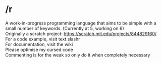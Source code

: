 # /r
A work-in-progress programming language that aims to be simple with a small number of keywords. (Currently at 5, working on 6)\
Originally a scratch project: https://scratch.mit.edu/projects/844829160/ \
For a code example, visit text.slashr \
For documentation, visit the wiki \
Please optimise my cursed code \
Commenting is for the weak so only do it when completely necessary
